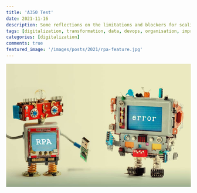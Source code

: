 ```yaml
---
title: 'A350 Test'
date: 2021-11-16
description: Some reflections on the limitations and blockers for scaling RPA
tags: [digitalization, transformation, data, devops, organisation, improvement, speed, automation, rpa, uipath, api]
categories: [digitalization]
comments: true
featured_image: '/images/posts/2021/rpa-feature.jpg'
---
```


![](/images/posts/2021/rpa.jpg)

<div style="position:relative;">
  <iframe src="https://htmlpreview.github.io/?https://raw.githubusercontent.com/clintjb/A350-Tracking/main/flight_data_a350.html" style="position:absolute; top:0px; left:0px; 
  width:100%; height:100%; border: none; overflow: hidden;"></iframe>
</div>
